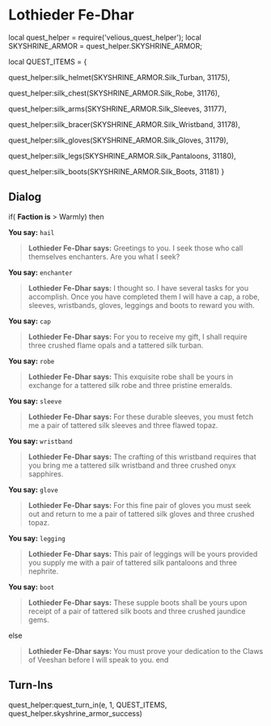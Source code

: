 # Lothieder Fe-Dhar


local quest_helper = require('velious_quest_helper');
local SKYSHRINE_ARMOR = quest_helper.SKYSHRINE_ARMOR;

local QUEST_ITEMS = {

quest_helper:silk_helmet(SKYSHRINE_ARMOR.Silk_Turban, 31175), 

quest_helper:silk_chest(SKYSHRINE_ARMOR.Silk_Robe, 31176), 

quest_helper:silk_arms(SKYSHRINE_ARMOR.Silk_Sleeves, 31177), 

quest_helper:silk_bracer(SKYSHRINE_ARMOR.Silk_Wristband, 31178), 

quest_helper:silk_gloves(SKYSHRINE_ARMOR.Silk_Gloves, 31179), 

quest_helper:silk_legs(SKYSHRINE_ARMOR.Silk_Pantaloons, 31180), 

quest_helper:silk_boots(SKYSHRINE_ARMOR.Silk_Boots, 31181) 
}

## Dialog

if( **Faction is** > Warmly) then 


**You say:** `hail`




>**Lothieder Fe-Dhar says:** Greetings to you. I seek those who call themselves enchanters. Are you what I seek?


**You say:** `enchanter`




>**Lothieder Fe-Dhar says:** I thought so. I have several tasks for you accomplish. Once you have completed them I will have a cap, a robe, sleeves, wristbands, gloves, leggings and boots to reward you with.


**You say:** `cap`




>**Lothieder Fe-Dhar says:** For you to receive my gift, I shall require three crushed flame opals and a tattered silk turban.


**You say:** `robe`




>**Lothieder Fe-Dhar says:** This exquisite robe shall be yours in exchange for a tattered silk robe and three pristine emeralds.


**You say:** `sleeve`




>**Lothieder Fe-Dhar says:** For these durable sleeves, you must fetch me a pair of tattered silk sleeves and three flawed topaz.


**You say:** `wristband`




>**Lothieder Fe-Dhar says:** The crafting of this wristband requires that you bring me a tattered silk wristband and three crushed onyx sapphires.


**You say:** `glove`




>**Lothieder Fe-Dhar says:** For this fine pair of gloves you must seek out and return to me a pair of tattered silk gloves and three crushed topaz.


**You say:** `legging`




>**Lothieder Fe-Dhar says:** This pair of leggings will be yours provided you supply me with a pair of tattered silk pantaloons and three nephrite.


**You say:** `boot`




>**Lothieder Fe-Dhar says:** These supple boots shall be yours upon receipt of a pair of tattered silk boots and three crushed jaundice gems.


else 


>**Lothieder Fe-Dhar says:** You must prove your dedication to the Claws of Veeshan before I will speak to you.
end

## Turn-Ins

quest_helper:quest_turn_in(e, 1, QUEST_ITEMS, quest_helper.skyshrine_armor_success) 
